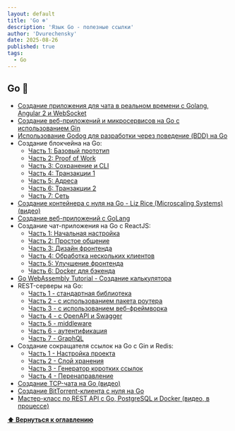 ```yaml
---
layout: default
title: 'Go ❄️'
description: 'Язык Go - полезные ссылки'
author: 'Dvurechensky'
date: 2025-08-26
published: true
tags:
  - Go
---
```


## Go 🚩

- [Создание приложения для чата в реальном времени с Golang, Angular 2 и WebSocket](https://www.thepolyglotdeveloper.com/2016/12/create-real-time-chat-app-golang-angular-2-websockets/)
- [Создание веб-приложений и микросервисов на Go с использованием Gin](https://semaphoreci.com/community/tutorials/building-go-web-applications-and-microservices-using-gin)
- [Использование Godog для разработки через поведение (BDD) на Go](https://semaphoreci.com/community/tutorials/how-to-use-godog-for-behavior-driven-development-in-go)
- Создание блокчейна на Go:
  - [Часть 1: Базовый прототип](https://jeiwan.net/posts/building-blockchain-in-go-part-1/)
  - [Часть 2: Proof of Work](https://jeiwan.net/posts/building-blockchain-in-go-part-2/)
  - [Часть 3: Сохранение и CLI](https://jeiwan.net/posts/building-blockchain-in-go-part-3/)
  - [Часть 4: Транзакции 1](https://jeiwan.net/posts/building-blockchain-in-go-part-4/)
  - [Часть 5: Адреса](https://jeiwan.net/posts/building-blockchain-in-go-part-5/)
  - [Часть 6: Транзакции 2](https://jeiwan.net/posts/building-blockchain-in-go-part-6/)
  - [Часть 7: Сеть](https://jeiwan.net/posts/building-blockchain-in-go-part-7/)
- [Создание контейнера с нуля на Go - Liz Rice (Microscaling Systems) (видео)](https://www.youtube.com/watch?v=8fi7uSYlOdc)
- [Создание веб-приложений с GoLang](https://astaxie.gitbooks.io/build-web-application-with-golang/content/en/)
- Создание чат-приложения на Go с ReactJS:
  - [Часть 1: Начальная настройка](https://tutorialedge.net/projects/chat-system-in-go-and-react/part-1-initial-setup/)
  - [Часть 2: Простое общение](https://tutorialedge.net/projects/chat-system-in-go-and-react/part-2-simple-communication/)
  - [Часть 3: Дизайн фронтенда](https://tutorialedge.net/projects/chat-system-in-go-and-react/part-3-designing-our-frontend/)
  - [Часть 4: Обработка нескольких клиентов](https://tutorialedge.net/projects/chat-system-in-go-and-react/part-4-handling-multiple-clients/)
  - [Часть 5: Улучшение фронтенда](https://tutorialedge.net/projects/chat-system-in-go-and-react/part-5-improved-frontend/)
  - [Часть 6: Docker для бэкенда](https://tutorialedge.net/projects/chat-system-in-go-and-react/part-6-dockerizing-your-backend/)
- [Go WebAssembly Tutorial - Создание калькулятора](https://tutorialedge.net/golang/go-webassembly-tutorial/)
- REST-серверы на Go:
  - [Часть 1 - стандартная библиотека](https://eli.thegreenplace.net/2021/rest-servers-in-go-part-1-standard-library/)
  - [Часть 2 - с использованием пакета роутера](https://eli.thegreenplace.net/2021/rest-servers-in-go-part-2-using-a-router-package/)
  - [Часть 3 - с использованием веб-фреймворка](https://eli.thegreenplace.net/2021/rest-servers-in-go-part-3-using-a-web-framework/)
  - [Часть 4 - с OpenAPI и Swagger](https://eli.thegreenplace.net/2021/rest-servers-in-go-part-4-using-openapi-and-swagger/)
  - [Часть 5 - middleware](https://eli.thegreenplace.net/2021/rest-servers-in-go-part-5-middleware/)
  - [Часть 6 - аутентификация](https://eli.thegreenplace.net/2021/rest-servers-in-go-part-6-authentication/)
  - [Часть 7 - GraphQL](https://eli.thegreenplace.net/2021/rest-servers-in-go-part-7-graphql/)
- Создание сокращателя ссылок на Go с Gin и Redis:
  - [Часть 1 - Настройка проекта](https://www.eddywm.com/lets-build-a-url-shortener-in-go/)
  - [Часть 2 - Слой хранения](https://www.eddywm.com/lets-build-a-url-shortener-in-go-with-redis-part-2-storage-layer/)
  - [Часть 3 - Генератор коротких ссылок](https://www.eddywm.com/lets-build-a-url-shortener-in-go-part-3-short-link-generation/)
  - [Часть 4 - Перенаправление](https://www.eddywm.com/lets-build-a-url-shortener-in-go-part-iv-forwarding/)
- [Создание TCP-чата на Go (видео)](https://www.youtube.com/watch?v=Sphme0BqJiY)
- [Создание BitTorrent-клиента с нуля на Go](https://blog.jse.li/posts/torrent/)
- [Мастер-класс по REST API с Go, PostgreSQL и Docker (видео, в процессе)](https://www.youtube.com/watch?v=rx6CPDK_5mU&list=PLy_6D98if3ULEtXtNSY_2qN21VCKgoQAE)

**[⬆ Вернуться к оглавлению](../index.md)**
